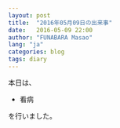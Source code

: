 ```yaml
---
layout: post
title:  "2016年05月09日の出来事"
date:   2016-05-09 22:00
author: "FUNABARA Masao"
lang: "ja"
categories: blog
tags: diary
---
```


本日は、

* 看病

を行いました。
